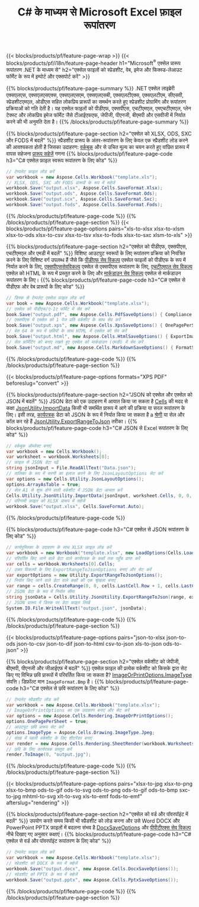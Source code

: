 ﻿---
title: C# के माध्यम से Microsoft Excel फ़ाइल रूपांतरण 
url: /hi/net/conversion/
description: एक्सेल एक्सएलएस, एक्सएलएसएक्स, ओडीएस, सीएसवी को पीडीएफ, एक्सपीएस, एचटीएमएल, जेपीईजी, एचटीएमएल और कई अन्य लोकप्रिय प्रारूपों को C# कोड की कुछ पंक्तियों के साथ कनवर्ट करें।
---
{{< blocks/products/pf/feature-page-wrap >}}
{{< blocks/products/pf/i18n/feature-page-header h1="Microsoft<sup>&reg;</sup> एक्सेल प्रारूप रूपांतरण .NET के माध्यम से" h2="एक्सेल फाइलों को स्प्रेडशीट, वेब, इमेज और फिक्स्ड-लेआउट फॉर्मेट के रूप में इम्पोर्ट और एक्सपोर्ट करें" >}}

{{% blocks/products/pf/feature-page-summary %}}
.NET एक्सेल लाइब्रेरी एक्सएलएस, एक्सएलएसएक्स, एक्सएलएसएम, एक्सएलएसबी, एक्सएलटीएक्स, एक्सएलटीएम, सीएसवी, स्प्रेडशीटएमएल, ओडीएस सहित लोकप्रिय प्रारूपों का समर्थन करते हुए स्प्रेडशीट प्रोग्रामिंग और रूपांतरण प्रक्रियाओं को गति देती है। यह एक्सेल फाइलों को पीडीएफ, एक्सपीएस, एचटीएमएल, एमएचटीएमएल, प्लेन टेक्स्ट और लोकप्रिय इमेज फॉर्मेट जैसे टीआईएफएफ, जेपीजी, पीएनजी, बीएमपी और एसवीजी में निर्यात करने की भी अनुमति देता है।
{{% /blocks/products/pf/feature-page-summary %}}

{{% blocks/products/pf/feature-page-section h2="एक्सेल को XLSX, ODS, SXC और FODS में बदलें" %}}
स्प्रैडशीट प्रारूप के अंतर-रूपांतरण के लिए केवल एक स्प्रैडशीट लोड करने की आवश्यकता होती है जिसका उदाहरण: [वर्कबुक](https://apireference.aspose.com/cells/net/aspose.cells/workbook) और से उचित मूल्य का चयन करते हुए वांछित प्रारूप में वापस सहेजना [प्रारूप सहेजें](https://apireference.aspose.com/cells/net/aspose.cells/saveformat) गणना
{{% blocks/products/pf/feature-page-code h3="C# एक्सेल फ़ाइल स्वरूप रूपांतरण के लिए कोड" %}}

```cs
// टेम्पलेट फ़ाइल लोड करें
var workbook = new Aspose.Cells.Workbook("template.xls");
// XLSX, ODS, SXC और FODS प्रारूपों के रूप में सहेजें
workbook.Save("output.xlsx", Aspose.Cells.SaveFormat.Xlsx);
workbook.Save("output.ods", Aspose.Cells.SaveFormat.Ods);
workbook.Save("output.scx", Aspose.Cells.SaveFormat.Sxc);
workbook.Save("output.fods", Aspose.Cells.SaveFormat.Fods);

```
{{% /blocks/products/pf/feature-page-code %}}
{{% /blocks/products/pf/feature-page-section %}}
{{< blocks/products/pf/feature-page-options pairs="xls-to-xlsx xlsx-to-xlsm xlsx-to-ods xlsx-to-csv xlsx-to-tsv xlsx-to-fods xlsx-to-sxc xlsm-to-xls" >}}


{{% blocks/products/pf/feature-page-section h2="एक्सेल को पीडीएफ, एक्सपीएस, एचटीएमएल और एमडी में बदलें" %}}
विशिष्ट आउटपुट स्वरूपों के लिए रूपांतरण प्रक्रिया को नियंत्रित करने के लिए विशिष्ट वर्ग उपलब्ध हैं जैसे कि [पीडीएफ सेव विकल्प](https://apireference.aspose.com/cells/net/aspose.cells/pdfsaveoptions) एक्सेल फाइलों को पीडीएफ के रूप में निर्यात करने के लिए, [एक्सपीएससेवविकल्प](https://apireference.aspose.com/cells/net/aspose.cells/xpssaveoptions) एक्सेल से एक्सपीएस रूपांतरण के लिए, [एचटीएमएल सेव विकल्प](https://apireference.aspose.com/cells/net/aspose.cells/htmlsaveoptions) एक्सेल को HTML के रूप में प्रस्तुत करने के लिए और [मार्कडाउन सेव विकल्प](https://apireference.aspose.com/cells/net/aspose.cells/markdownsaveoptions) एक्सेल से मार्कडाउन रूपांतरण के लिए। 
{{% blocks/products/pf/feature-page-code h3="C# एक्सेल से पीडीएफ और वेब प्रारूपों के लिए कोड" %}}

```cs
// डिस्क से टेम्पलेट एक्सेल फ़ाइल लोड करें
var book = new Aspose.Cells.Workbook("template.xlsx");
// एक्सेल को पीडीएफ/ए-1ए फॉर्मेट में सेव करें
book.Save("output.pdf", new Aspose.Cells.PdfSaveOptions() { Compliance = PdfComplianceVersion.PdfA1a });
// एक्सपीएस में एक्सेल को 1 पेज प्रति वर्कशीट के साथ सेव करें
book.Save("output.xps", new Aspose.Cells.XpsSaveOptions() { OnePagePerSheet = true });
// बेस 64 के रूप में छवियों के साथ HTML में एक्सेल को सेव करें
book.Save("output.html", new Aspose.Cells.HtmlSaveOptions() { ExportImagesAsBase64 = true });
// सेल फ़ॉर्मेटिंग को बनाए रखते हुए एक्सेल को मार्कडाउन (एमडी) में सेव करें
book.Save("output.md", new Aspose.Cells.MarkdownSaveOptions() { FormatStrategy = Cells.CellValueFormatStrategy.CellStyle });

```
{{% /blocks/products/pf/feature-page-code %}}
{{% /blocks/products/pf/feature-page-section %}}

{{< blocks/products/pf/feature-page-options formats="XPS PDF" beforeslug="convert" >}}

{{% blocks/products/pf/feature-page-section h2="JSON को एक्सेल और एक्सेल को JSON में बदलें" %}}
JSON डेटा को एक उदाहरण में आयात किया जा सकता है [Cells](https://apireference.aspose.com/cells/net/aspose.cells/cells) की मदद से कक्षा [JsonUtility.ImportData](https://apireference.aspose.com/cells/net/aspose.cells.utility/jsonutility/methods/importdata) किसी भी समर्थित प्रारूप में आगे की प्रक्रिया या सरल रूपांतरण के लिए। इसी तरह, [कार्यपत्रक](https://apireference.aspose.com/cells/net/aspose.cells/worksheet) डेटा को JSON के रूप में निर्यात किया जा सकता है a [श्रेणी](https://apireference.aspose.com/cells/net/aspose.cells/range) या सेल और कॉल कर रहे हैं [JsonUtility.ExportRangeToJson](https://apireference.aspose.com/cells/net/aspose.cells.utility/jsonutility/methods/exportrangetojson) तरीका।
{{% blocks/products/pf/feature-page-code h3="C# JSON से Excel रूपांतरण के लिए कोड" %}}
```cs
// वर्कबुक ऑब्जेक्ट बनाएं
var workbook = new Cells.Workbook();
var worksheet = workbook.Worksheets[0];
// फ़ाइल से JSON डेटा पढ़ें
string jsonInput = File.ReadAllText("Data.json");
// तालिका के रूप में सरणी का इलाज करने के लिए JsonLayoutOptions सेट करें
var options = new Cells.Utility.JsonLayoutOptions();
options.ArrayAsTable = true;
// सेल A1 से शुरू होने वाली वर्कशीट में JSON डेटा आयात करें
Cells.Utility.JsonUtility.ImportData(jsonInput, worksheet.Cells, 0, 0, options);
// परिणामी फ़ाइल को XLSX प्रारूप में सहेजें
workbook.Save("output.xlsx", Cells.SaveFormat.Auto); 

```
{{% /blocks/products/pf/feature-page-code %}}

{{% blocks/products/pf/feature-page-code h3="C# एक्सेल से JSON रूपांतरण के लिए कोड" %}}
```cs
// कार्यपुस्तिका के उदाहरण के साथ XLSX फ़ाइल लोड करें
var workbook = new Workbook("template.xlsx", new LoadOptions(Cells.LoadFormat.Auto));
// परिवर्तित किए जाने वाले डेटा वाले कार्यपत्रक के कक्षों तक पहुँच प्राप्त करें
var cells = workbook.Worksheets[0].Cells;
// उन्नत विकल्पों के लिए ExportRangeToJsonOptions बनाएं और सेट करें
var exportOptions = new Utility.ExportRangeToJsonOptions();
// निर्यात किए जाने वाले डेटा वाले कक्षों की एक श्रृंखला बनाएं
var range = cells.CreateRange(0, 0, cells.LastCell.Row + 1, cells.LastCell.Column + 1);
// JSON डेटा के रूप में निर्यात सीमा
string jsonData = Cells.Utility.JsonUtility.ExportRangeToJson(range, exportOptions);
// JSON प्रारूप में डिस्क पर डेटा फ़ाइल लिखें
System.IO.File.WriteAllText("output.json", jsonData); 

```
{{% /blocks/products/pf/feature-page-code %}}
{{% /blocks/products/pf/feature-page-section %}}

{{< blocks/products/pf/feature-page-options pairs="json-to-xlsx json-to-ods json-to-csv json-to-dif json-to-html csv-to-json xls-to-json ods-to-json" >}}

{{% blocks/products/pf/feature-page-section h2="एक्सेल वर्कशीट को जेपीजी, बीएमपी, पीएनजी और जीआईएफ में बदलें" %}}
एक्सेल फ़ाइल की प्रत्येक वर्कशीट को किसके द्वारा सेट किए गए विभिन्न छवि प्रारूपों में परिवर्तित किया जा सकता है? [ImageOrPrintOptions.ImageType](https://apireference.aspose.com/cells/net/aspose.cells.rendering/imageorprintoptions/properties/imagetype) संपत्ति। डिफ़ॉल्ट मान `ImageFormat.Bmp` है।
{{% blocks/products/pf/feature-page-code h3="C# एक्सेल से छवि रूपांतरण के लिए कोड" %}}
```cs
// टेम्पलेट स्प्रैडशीट लोड करें
var workbook = new Aspose.Cells.Workbook("template.xlsx");
// ImageOrPrintOptions का एक उदाहरण बनाएं और सेट करें
var options = new Aspose.Cells.Rendering.ImageOrPrintOptions();
options.OnePagePerSheet = true;
// आउटपुट छवि प्रारूप सेट करें
options.ImageType = Aspose.Cells.Drawing.ImageType.Jpeg;
// संग्रह में पहली वर्कशीट के लिए शीटरेंडर बनाएं
var render = new Aspose.Cells.Rendering.SheetRender(workbook.Worksheets[0], options);
// छवि के लिए कार्यपत्रक प्रस्तुत करें
render.ToImage(0, "output.jpg");

```
{{% /blocks/products/pf/feature-page-code %}}
{{% /blocks/products/pf/feature-page-section %}}

{{< blocks/products/pf/feature-page-options pairs="xlsx-to-jpg xlsx-to-png xlsx-to-bmp ods-to-gif ods-to-svg ods-to-png ods-to-gif ods-to-bmp sxc-to-jpg mhtml-to-svg xlt-to-svg xls-to-emf fods-to-emf" afterslug="rendering" >}}

{{% blocks/products/pf/feature-page-section h2="एक्सेल को वर्ड और पॉवरपॉइंट में बदलें" %}}
उपयोग करते समय किसी भी स्प्रैडशीट को लोड करना और उसे Word DOCX और PowerPoint PPTX फ़ाइलों में बदलना संभव है [DocxSaveOptions](https://apireference.aspose.com/cells/net/aspose.cells/docxsaveoptions) और [पीपीटीएक्स सेव विकल्प](https://apireference.aspose.com/cells/net/aspose.cells/pptxsaveoptions) नीचे दिखाए गए अनुसार कक्षाएं।
{{% blocks/products/pf/feature-page-code h3="C# एक्सेल से वर्ड और पॉवरपॉइंट रूपांतरण के लिए कोड" %}}
```cs
// टेम्पलेट फ़ाइल लोड करें
var workbook = new Aspose.Cells.Workbook("template.xlsx");
// स्प्रेडशीट को DOCX के रूप में सहेजें
workbook.Save("output.docx", new Aspose.Cells.DocxSaveOptions());
// स्प्रेडशीट को PPTX के रूप में सहेजें
workbook.Save("output.pptx", new Aspose.Cells.PptxSaveOptions());

```
{{% /blocks/products/pf/feature-page-code %}}
{{% /blocks/products/pf/feature-page-section %}}